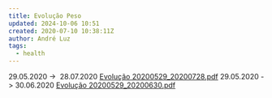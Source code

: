 ```yaml
---
title: Evolução Peso
updated: 2024-10-06 10:51
created: 2020-07-10 10:38:11Z
author: André Luz
tags:
  - health
---
```


29.05.2020 ->  28.07.2020
[Evolução 20200529_20200728.pdf](../../_resources/Evolu__o_20200529_20200728.pdf)
29.05.2020 -> 30.06.2020
[Evolução 20200529_20200630.pdf](../../_resources/Evolu__o_20200529_20200630.pdf)